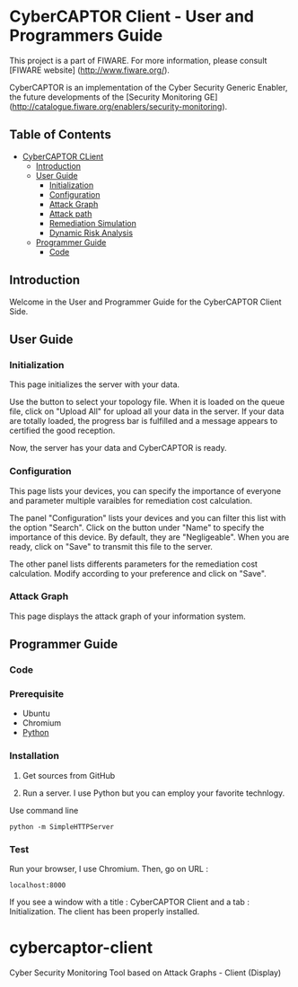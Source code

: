 CyberCAPTOR Client - User and Programmers Guide
==========

This project is a part of FIWARE. For more information, please consult [FIWARE website] (http://www.fiware.org/).

CyberCAPTOR is an  implementation of the Cyber Security Generic Enabler, the future developments of the [Security Monitoring GE] (http://catalogue.fiware.org/enablers/security-monitoring).

## Table of Contents

- [CyberCAPTOR CLient](#cybercaptor-client)
	- [Introduction](#development-version-installation)
	- [User Guide](#user-guide)
		- [Initialization](#initialization)
		- [Configuration](#configuration)
		- [Attack Graph](#attack-graph)
		- [Attack path](#attack-path)
		- [Remediation Simulation](#remediation-simulation)
		- [Dynamic Risk Analysis](#dynamic-risk-analysis)
	- [Programmer Guide](#programmer-guide)
		- [Code](#code)


## Introduction
Welcome in the User and Programmer Guide for the CyberCAPTOR Client Side.

## User Guide

### Initialization
This page initializes the server with your data.

Use the button to select your topology file. When it is loaded on the queue file, click on "Upload All" for upload all your data in the server. If your data are totally loaded, the progress bar is fulfilled and a message appears to certified the good reception. 

Now, the server has your data and CyberCAPTOR is ready.


### Configuration
This page lists your devices, you can specify the importance of everyone and parameter multiple varaibles for remediation cost calculation.

The panel "Configuration" lists your devices and you can filter this list with the option "Search". Click on the button under "Name" to specify the importance of this device. By default, they are "Negligeable".
When you are ready, click on  "Save" to transmit this file to the server.

The other panel lists differents parameters for the remediation cost calculation. Modify according to your preference and click on "Save".


### Attack Graph
This page displays the attack graph of your information system.




## Programmer Guide


### Code


### Prerequisite
- Ubuntu
- Chromium
- [Python](https://www.python.org/)

### Installation

1) Get sources from GitHub

2) Run a server. I use Python but you can employ your favorite technlogy.

Use command line
```
python -m SimpleHTTPServer
```

### Test

Run your browser, I use Chromium. Then, go on URL :
```
localhost:8000
```

If you see a window with a title : CyberCAPTOR Client and a tab : Initialization. The client has been properly installed.


# cybercaptor-client
Cyber Security Monitoring Tool based on Attack Graphs - Client (Display)

